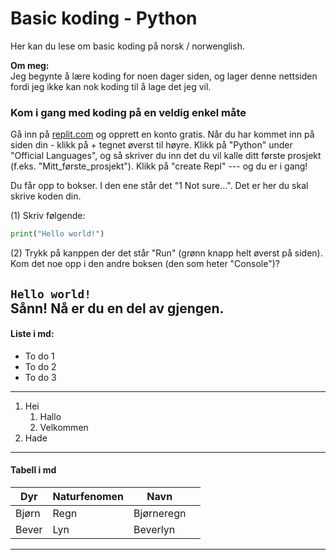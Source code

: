 # Basic koding - Python
Her kan du lese om basic koding på norsk / norwenglish.

**Om meg:**  
Jeg begynte å lære koding for noen dager siden, og lager denne nettsiden fordi jeg 
ikke kan nok koding til å lage det jeg vil.

### Kom i gang med koding på en veldig enkel måte
Gå inn på [replit.com](https://replit.com/) og opprett en konto gratis. Når du har 
kommet inn på siden din - klikk på + tegnet øverst til høyre. Klikk på "Python" under 
"Official Languages", og så skriver du inn det du vil kalle ditt første prosjekt 
(f.eks. "Mitt_første_prosjekt"). Klikk på "create Repl" --- og du er i gang!

Du får opp to bokser. I den ene står det "1 Not sure...". Det er her du skal skrive koden din.

(1) Skriv følgende: 
```python
print("Hello world!")
```

(2) Trykk på kanppen der det står "Run" (grønn knapp helt øverst på siden).
Kom det noe opp i den andre boksen (den som heter "Console")?

`Hello world!`  
Sånn! Nå er du en del av gjengen.
---
#### Liste i md:
- To do 1
- To do 2
- To do 3
---
1. Hei
   1. Hallo
   2. Velkommen
2. Hade
___
#### Tabell i md

| **Dyr** | **Naturfenomen** | **Navn**   |     |
|---------|--------------|------------|-----|
| Bjørn   | Regn         | Bjørneregn |     |
| Bever   | Lyn          | Beverlyn   |     |

---



